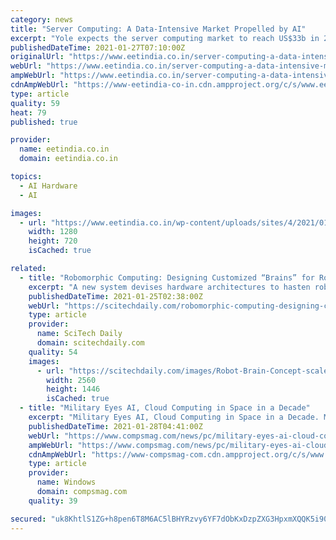 ```yaml
---
category: news
title: "Server Computing: A Data-Intensive Market Propelled by AI"
excerpt: "Yole expects the server computing market to reach US$33b in 2025. AI and HPC dedicated products combined will reach 29M units and US$8B in"
publishedDateTime: 2021-01-27T07:10:00Z
originalUrl: "https://www.eetindia.co.in/server-computing-a-data-intensive-market-propelled-by-ai/"
webUrl: "https://www.eetindia.co.in/server-computing-a-data-intensive-market-propelled-by-ai/"
ampWebUrl: "https://www.eetindia.co.in/server-computing-a-data-intensive-market-propelled-by-ai/amp/"
cdnAmpWebUrl: "https://www-eetindia-co-in.cdn.ampproject.org/c/s/www.eetindia.co.in/server-computing-a-data-intensive-market-propelled-by-ai/amp/"
type: article
quality: 59
heat: 79
published: true

provider:
  name: eetindia.co.in
  domain: eetindia.co.in

topics:
  - AI Hardware
  - AI

images:
  - url: "https://www.eetindia.co.in/wp-content/uploads/sites/4/2021/01/AI_Data.jpg"
    width: 1280
    height: 720
    isCached: true

related:
  - title: "Robomorphic Computing: Designing Customized “Brains” for Robots"
    excerpt: "A new system devises hardware architectures to hasten robots’ response time. Contemporary robots can move quickly. “The motors are fast, and they’re powerful,” says Sabrina Neuman. Yet in complex situations,"
    publishedDateTime: 2021-01-25T02:38:00Z
    webUrl: "https://scitechdaily.com/robomorphic-computing-designing-customized-brains-for-robots/"
    type: article
    provider:
      name: SciTech Daily
      domain: scitechdaily.com
    quality: 54
    images:
      - url: "https://scitechdaily.com/images/Robot-Brain-Concept-scaled.jpg"
        width: 2560
        height: 1446
        isCached: true
  - title: "Military Eyes AI, Cloud Computing in Space in a Decade"
    excerpt: "Military Eyes AI, Cloud Computing in Space in a Decade. Machine learning in space could one day revolutionize the way the U.S. military"
    publishedDateTime: 2021-01-28T04:41:00Z
    webUrl: "https://www.compsmag.com/news/pc/military-eyes-ai-cloud-computing-in-space-in-a-decade/"
    ampWebUrl: "https://www.compsmag.com/news/pc/military-eyes-ai-cloud-computing-in-space-in-a-decade/amp/"
    cdnAmpWebUrl: "https://www-compsmag-com.cdn.ampproject.org/c/s/www.compsmag.com/news/pc/military-eyes-ai-cloud-computing-in-space-in-a-decade/amp/"
    type: article
    provider:
      name: Windows
      domain: compsmag.com
    quality: 39

secured: "uk8KhtlS1ZG+h8pen6T8M6AC5lBHYRzvy6YF7dObKxDzpZXG3HpxmXQQK5i90Ac0gWTmjjAAxVjxM/Zd76lvjqUyko9eKXIo14jcnM9TXl5GIPvZlZpx/FhIHhbeGjzYVUHAjYF2vsxXO06EGssRQbKV8fM8DJveTEUvVIihVDbmKg7lvEsCiqSqlKPZB4wPwMV03WN1g8A1h4/knIecVDetA2AyEUzB0aPq6ywb/G2B684CuP9VradBcz8MpgigYhv8qteRWEmRasdHMb4K/uk2oEGyrjN0oH9CryZWNcKa1NbwOyroXVbMrze5zQNhnzDkGw/s8ct7W/nYBiKtf690L1U41f9B+OdEI+jclFM=;yyMndbaeZEx2MgYwSw1Dsg=="
---
```



